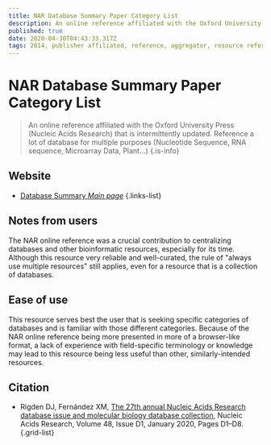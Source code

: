 ```yaml
---
title: NAR Database Summary Paper Category List
description: An online reference affiliated with the Oxford University Press (Nucleic Acids Research) that is intermittently updated.
published: true
date: 2020-04-30T04:43:33.317Z
tags: 2014, publisher affiliated, reference, aggregator, resource reference, 2017
---
```


# NAR Database Summary Paper Category List

> An online reference affiliated with the Oxford University Press (Nucleic Acids Research) that is intermittently updated. Reference a lot of database for multiple purposes (Nucleotide Sequence, RNA sequence, Microarray Data, Plant...)
{.is-info}

## Website

- [Database Summary *Main page*](http://www.oxfordjournals.org/our_journals/nar/database/c/)
{.links-list}

## Notes from users
The NAR online reference was a crucial contribution to centralizing databases and other bioinformatic resources, especially for its time. Although this resource very reliable and well-curated, the rule of "always use multiple resources" still applies, even for a resource that is a collection of databases.



## Ease of use
This resource serves best the user that is seeking specific categories of databases and is familiar with those different categories. Because of the NAR online reference being more presented in more of a browser-like format, a lack of experience with field-specific terminology or knowledge may lead to this resource being less useful than other, similarly-intended resources.



## Citation

- Rigden DJ, Fernández XM, [The 27th annual Nucleic Acids Research database issue and molecular biology database collection](https://doi.org/10.1093/nar/gkz1161), Nucleic Acids Research, Volume 48, Issue D1, January 2020, Pages D1–D8.
{.grid-list}